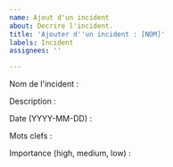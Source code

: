```yaml
---
name: Ajout d'un incident
about: Decrire l'incident.
title: 'Ajouter d''un incident : [NOM]'
labels: Incident
assignees: ''

---
```


Nom de l'incident : 

Description : 

Date (YYYY-MM-DD) : 

Mots clefs : 

Importance (high, medium, low) : 
